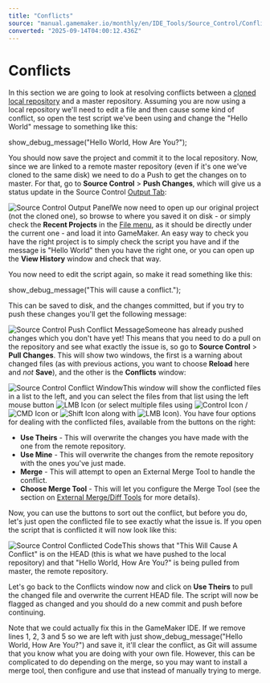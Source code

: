 ```yaml
---
title: "Conflicts"
source: "manual.gamemaker.io/monthly/en/IDE_Tools/Source_Control/Conflicts.htm"
converted: "2025-09-14T04:00:12.436Z"
---
```


# Conflicts

In this section we are going to look at resolving conflicts between a [cloned local repository](Cloning_A_Repository.md) and a master repository. Assuming you are now using a local repository we'll need to edit a file and then cause some kind of conflict, so open the test script we've been using and change the "Hello World" message to something like this:

show\_debug\_message("Hello World, How Are You?");

You should now save the project and commit it to the local repository. Now, since we are linked to a remote master repository (even if it's one we've cloned to the same disk) we need to do a Push to get the changes on to master. For that, go to **Source Control** > **Push Changes**, which will give us a status update in the Source Control [Output Tab](../../Introduction/The_Output_Window.md):

![Source Control Output Panel](../../assets/Images/IDE%20Tools/SCM_OutputPanel.png)We now need to open up our original project (not the cloned one), so browse to where you saved it on disk - or simply check the **Recent Projects** in the [File menu](../../IDE_Navigation/Menus/The_File_Menu.md), as it should be directly under the current one - and load it into GameMaker. An easy way to check you have the right project is to simply check the script you have and if the message is "Hello World" then you have the right one, or you can open up the **View History** window and check that way.

You now need to edit the script again, so make it read something like this:

show\_debug\_message("This will cause a conflict.");

This can be saved to disk, and the changes committed, but if you try to push these changes you'll get the following message:

![Source Control Push Conflict Message](../../assets/Images/IDE%20Tools/SCM_PushConflict.png)Someone has already pushed changes which you don't have yet! This means that you need to do a pull on the repository and see what exactly the issue is, so go to **Source Control** > **Pull Changes**. This will show two windows, the first is a warning about changed files (as with previous actions, you want to choose **Reload** here and _not_ **Save**), and the other is the **Conflicts** window:

![Source Control Conflict Window](../../assets/Images/IDE%20Tools/SCM_ConflictsWindow.png)This window will show the conflicted files in a list to the left, and you can select the files from that list using the left mouse button ![LMB Icon](../../assets/Images/Icons/Icon_LMB.png) (or select multiple files using ![Control Icon](../../assets/Images/Icons/Icon_Ctrl.png) / ![CMD Icon](../../assets/Images/Icons/Icon_Cmd.png) or ![Shift Icon](../../assets/Images/Icons/Icon_Shift.png) along with ![LMB Icon](../../assets/Images/Icons/Icon_LMB.png)). You have four options for dealing with the conflicted files, available from the buttons on the right:

-   **Use Theirs** - This will overwrite the changes you have made with the one from the remote repository.
-   **Use Mine** - This will overwrite the changes from the remote repository with the ones you've just made.
-   **Merge** \- This will attempt to open an External Merge Tool to handle the conflict.
-   **Choose Merge Tool** - This will let you configure the Merge Tool (see the section on [External Merge/Diff Tools](External_Merge_Diff_Tools.md) for more details).

Now, you can use the buttons to sort out the conflict, but before you do, let's just open the conflicted file to see exactly what the issue is. If you open the script that is conflicted it will now look like this:

![Source Control Conflicted Code](../../assets/Images/IDE%20Tools/SCM_ConflictedCode.png)This shows that "This Will Cause A Conflict" is on the HEAD (this is what we have pushed to the local repository) and that "Hello World, How Are You?" is being pulled from master, the remote repository.

Let's go back to the Conflicts window now and click on **Use Theirs** to pull the changed file and overwrite the current HEAD file. The script will now be flagged as changed and you should do a new commit and push before continuing.

Note that we could actually fix this in the GameMaker IDE. If we remove lines 1, 2, 3 and 5 so we are left with just show\_debug\_message("Hello World, How Are You?") and save it, it'll clear the conflict, as Git will assume that you know what you are doing with your own file. However, this can be complicated to do depending on the merge, so you may want to install a merge tool, then configure and use that instead of manually trying to merge.